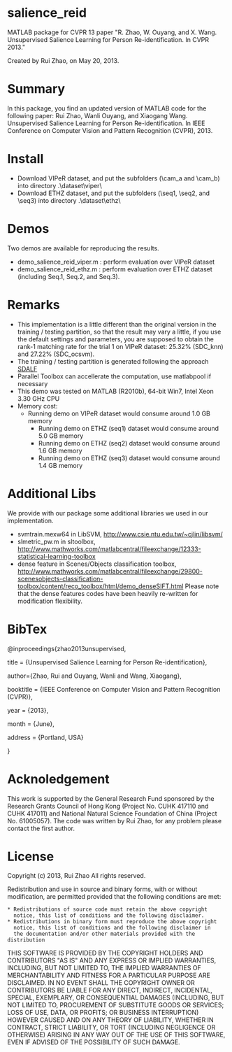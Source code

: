 salience_reid
=============

MATLAB package for CVPR 13 paper "R. Zhao, W. Ouyang, and X. Wang. Unsupervised Salience Learning for Person Re-identification. In CVPR 2013."

Created by Rui Zhao, on May 20, 2013.

Summary
========
In this package, you find an updated version of MATLAB code for the following paper:
Rui Zhao, Wanli Ouyang, and Xiaogang Wang. Unsupervised Salience Learning for Person Re-identification. In IEEE Conference on Computer Vision and Pattern Recognition (CVPR), 2013. 


Install
========
- Download VIPeR dataset, and put the subfolders (\cam_a and \cam_b) into directory .\dataset\viper\
- Download ETHZ dataset, and put the subfolders (\seq1, \seq2, and \seq3) into directory .\dataset\ethz\


Demos
======
Two demos are available for reproducing the results.
- demo_salience_reid_viper.m : perform evaluation over VIPeR dataset
- demo_salience_reid_ethz.m  : perform evaluation over ETHZ dataset (including Seq.1, Seq.2, and Seq.3).


Remarks
========
- This implementation is a little different than the original version in the training / testing partition, so that the result may vary a little, if you use the default settings and parameters, you are supposed to obtain the rank-1 matching rate for the trial 1 on VIPeR dataset: 25.32% (SDC_knn) and 27.22% (SDC_ocsvm). 
- The training / testing partition is generated following the approach [SDALF](http://www.lorisbazzani.info/code-datasets/sdalf-descriptor/) 
- Parallel Toolbox can accellerate the computation, use matlabpool if necessary
- This demo was tested on MATLAB (R2010b), 64-bit Win7, Intel Xeon 3.30 GHz CPU
- Memory cost:
  - Running demo on VIPeR dataset would consume around 1.0 GB memory
	- Running demo on ETHZ (seq1) dataset would consume around 5.0 GB memory
	- Running demo on ETHZ (seq2) dataset would consume around 1.6 GB memory
	- Running demo on ETHZ (seq3) dataset would consume around 1.4 GB memory


Additional Libs
===============
We provide with our package some additional libraries we used in our implementation.
- svmtrain.mexw64 in LibSVM, http://www.csie.ntu.edu.tw/~cjlin/libsvm/
- slmetric_pw.m in sltoolbox, http://www.mathworks.com/matlabcentral/fileexchange/12333-statistical-learning-toolbox
- dense feature in Scenes/Objects classification toolbox, http://www.mathworks.com/matlabcentral/fileexchange/29800-scenesobjects-classification-toolbox/content/reco_toolbox/html/demo_denseSIFT.html 
Please note that the dense features codes have been heavily re-written for modification flexibility. 


BibTex
======
@inproceedings{zhao2013unsupervised,
 
 title = {Unsupervised Salience Learning for Person Re-identification},
 
 author={Zhao, Rui and Ouyang, Wanli and Wang, Xiaogang},
 
 booktitle = {IEEE Conference on Computer Vision and Pattern Recognition (CVPR)},
 
 year = {2013},
 
 month = {June},
 
 address = {Portland, USA}
 
}


Acknoledgement
==============
This work is supported by the General Research Fund sponsored by the Research Grants Council of Hong Kong (Project No. CUHK 417110 and CUHK 417011) and National Natural Science Foundation of China (Project No. 61005057). The code was written by Rui Zhao, for any problem please contact the first author. 


License
=======
Copyright (c) 2013, Rui Zhao
All rights reserved. 

Redistribution and use in source and binary forms, with or without 
modification, are permitted provided that the following conditions are 
met:

    * Redistributions of source code must retain the above copyright 
      notice, this list of conditions and the following disclaimer.
    * Redistributions in binary form must reproduce the above copyright 
      notice, this list of conditions and the following disclaimer in 
      the documentation and/or other materials provided with the distribution
      
THIS SOFTWARE IS PROVIDED BY THE COPYRIGHT HOLDERS AND CONTRIBUTORS "AS IS" 
AND ANY EXPRESS OR IMPLIED WARRANTIES, INCLUDING, BUT NOT LIMITED TO, THE 
IMPLIED WARRANTIES OF MERCHANTABILITY AND FITNESS FOR A PARTICULAR PURPOSE 
ARE DISCLAIMED. IN NO EVENT SHALL THE COPYRIGHT OWNER OR CONTRIBUTORS BE 
LIABLE FOR ANY DIRECT, INDIRECT, INCIDENTAL, SPECIAL, EXEMPLARY, OR 
CONSEQUENTIAL DAMAGES (INCLUDING, BUT NOT LIMITED TO, PROCUREMENT OF 
SUBSTITUTE GOODS OR SERVICES; LOSS OF USE, DATA, OR PROFITS; OR BUSINESS 
INTERRUPTION) HOWEVER CAUSED AND ON ANY THEORY OF LIABILITY, WHETHER IN 
CONTRACT, STRICT LIABILITY, OR TORT (INCLUDING NEGLIGENCE OR OTHERWISE) 
ARISING IN ANY WAY OUT OF THE USE OF THIS SOFTWARE, EVEN IF ADVISED OF THE 
POSSIBILITY OF SUCH DAMAGE.
